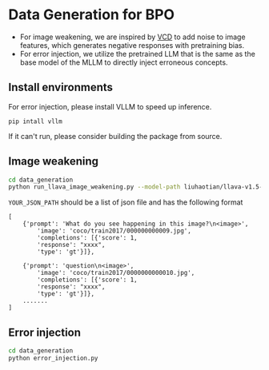 # Data Generation for BPO
- For image weakening, we are inspired by [VCD](https://github.com/DAMO-NLP-SG/VCD) to add noise to image features, which generates negative responses with pretraining bias.
- For error injection, we utilize the pretrained LLM that is the same as the base model of the MLLM to directly inject erroneous concepts.


## Install environments
For error injection, please install VLLM to speed up inference.
```
pip intall vllm
```
If it can't run, please consider building the package from source.

## Image weakening
```bash
cd data_generation
python run_llava_image_weakening.py --model-path liuhaotian/llava-v1.5-13b --image_file YOUR_IMAGE_PATH --query YOUR_JSON_PATH --save_path OUTPUT_PATH
```

`YOUR_JSON_PATH` should be a list of json file and has the following format
```
[
    {'prompt': 'What do you see happening in this image?\n<image>',
        'image': 'coco/train2017/000000000009.jpg',
        'completions': [{'score': 1,
        'response': "xxxx",
        'type': 'gt'}]},

    {'prompt': 'question\n<image>',
        'image': 'coco/train2017/0000000000010.jpg',
        'completions': [{'score': 1,
        'response': "xxxx",
        'type': 'gt'}]},
    .......
]
```


## Error injection
```bash
cd data_generation
python error_injection.py
```

